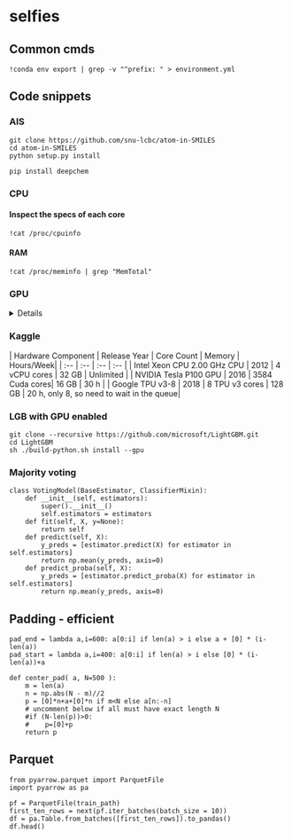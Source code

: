 # selfies

## Common cmds
```
!conda env export | grep -v "^prefix: " > environment.yml 
```


## Code snippets

### AIS
``` #  gra 2024-07-01
git clone https://github.com/snu-lcbc/atom-in-SMILES
cd atom-in-SMILES
python setup.py install

pip install deepchem
```

### CPU

#### Inspect the specs of each core
```
!cat /proc/cpuinfo 
```

#### RAM 
```
!cat /proc/meminfo | grep "MemTotal"
```

### GPU

<details>


#### tf

```
import tensorflow as tf

try:
  tpus = tf.distribute.cluster_resolver.TPUClusterResolver.connect(tpu="local")
except:
  gpus = tf.config.experimental.list_physical_devices('GPU')  
```

#### GPU specification

- https://docs.alliancecan.ca/wiki/Using_GPUs_with_Slurm/en

</details>



### Kaggle

| Hardware Component	          |  Release Year	| Core Count	     | Memory	 | Hours/Week|
| :-- | :-- | :-- | :-- |
| Intel Xeon CPU 2.00 GHz CPU	  |  2012	        | 4 vCPU cores	   | 32 GB	  | Unlimited |
| NVIDIA Tesla P100 GPU	        |  2016	        | 3584 Cuda cores|	  16 GB	  | 30 h  |
| Google TPU v3-8	              |  2018	        | 8 TPU v3 cores	|  128 GB	  | 20 h, only 8, so need to wait in the queue|



### LGB with GPU enabled
``` # did not work on gra 2024-07-01
git clone --recursive https://github.com/microsoft/LightGBM.git
cd LightGBM
sh ./build-python.sh install --gpu
```




### Majority voting
```
class VotingModel(BaseEstimator, ClassifierMixin):
    def __init__(self, estimators):
        super().__init__()
        self.estimators = estimators        
    def fit(self, X, y=None):
        return self    
    def predict(self, X):
        y_preds = [estimator.predict(X) for estimator in self.estimators]
        return np.mean(y_preds, axis=0)    
    def predict_proba(self, X):
        y_preds = [estimator.predict_proba(X) for estimator in self.estimators]
        return np.mean(y_preds, axis=0)    
```



## Padding - efficient

```
pad_end = lambda a,i=600: a[0:i] if len(a) > i else a + [0] * (i-len(a))
pad_start = lambda a,i=400: a[0:i] if len(a) > i else [0] * (i-len(a))+a
```

```
def center_pad( a, N=500 ):   
    m = len(a)    
    n = np.abs(N - m)//2 
    p = [0]*n+a+[0]*n if m<N else a[n:-n]
    # uncomment below if all must have exact length N
    #if (N-len(p))>0:
    #    p=[0]+p
    return p  
```


## Parquet

```
from pyarrow.parquet import ParquetFile
import pyarrow as pa 

pf = ParquetFile(train_path) 
first_ten_rows = next(pf.iter_batches(batch_size = 10)) 
df = pa.Table.from_batches([first_ten_rows]).to_pandas() 
df.head()
```

